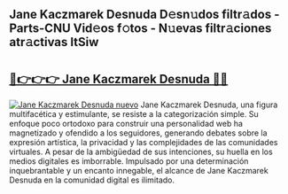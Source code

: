 ## Jane Kaczmarek Desnuda D𝚎sn𝚞dos filtr𝚊dos - Parts-CNU Vid𝚎os f𝚘tos - N𝚞evas filtr𝚊ciones atr𝚊ctivas ltSiw

# <h2><a href="http://mbdhb2z.tromn.icu/?c=Jane+Kaczmarek+Desnuda">🔗👉👉👉 Jane Kaczmarek Desnuda 🔗🔗</a></h2>

[![Jane Kaczmarek Desnuda nuevo](https://i.imgur.com/pEAQMta.gif)](http://mbdhb2z.tromn.icu/?c=Jane+Kaczmarek+Desnuda)
Jane Kaczmarek Desnuda, una figura multifacética y estimulante, se resiste a la categorización simple. Su enfoque poco ortodoxo para construir una personalidad web ha magnetizado y ofendido a los seguidores, generando debates sobre la expresión artística, la privacidad y las complejidades de las comunidades virtuales. A pesar de la ambigüedad de sus intenciones, su huella en los medios digitales es imborrable. Impulsado por una determinación inquebrantable y un encanto innegable, el alcance de Jane Kaczmarek Desnuda en la comunidad digital es ilimitado.
